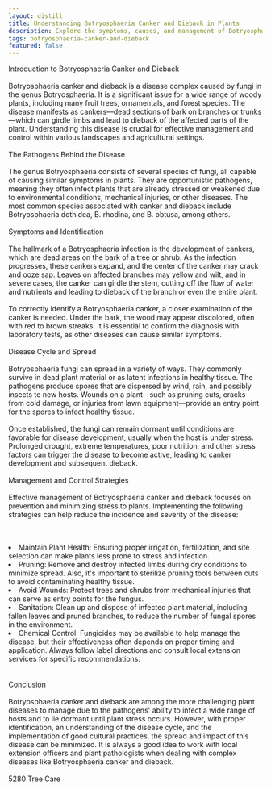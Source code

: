 ```yaml
---
layout: distill
title: Understanding Botryosphaeria Canker and Dieback in Plants
description: Explore the symptoms, causes, and management of Botryosphaeria canker and dieback in plants.
tags: botryosphaeria-canker-and-dieback
featured: false
---
```


Introduction to Botryosphaeria Canker and Dieback<br /><br />Botryosphaeria canker and dieback is a disease complex caused by fungi in the genus Botryosphaeria. It is a significant issue for a wide range of woody plants, including many fruit trees, ornamentals, and forest species. The disease manifests as cankers—dead sections of bark on branches or trunks—which can girdle limbs and lead to dieback of the affected parts of the plant. Understanding this disease is crucial for effective management and control within various landscapes and agricultural settings.<br /><br />The Pathogens Behind the Disease<br /><br />The genus Botryosphaeria consists of several species of fungi, all capable of causing similar symptoms in plants. They are opportunistic pathogens, meaning they often infect plants that are already stressed or weakened due to environmental conditions, mechanical injuries, or other diseases. The most common species associated with canker and dieback include Botryosphaeria dothidea, B. rhodina, and B. obtusa, among others.<br /><br />Symptoms and Identification<br /><br />The hallmark of a Botryosphaeria infection is the development of cankers, which are dead areas on the bark of a tree or shrub. As the infection progresses, these cankers expand, and the center of the canker may crack and ooze sap. Leaves on affected branches may yellow and wilt, and in severe cases, the canker can girdle the stem, cutting off the flow of water and nutrients and leading to dieback of the branch or even the entire plant.<br /><br />To correctly identify a Botryosphaeria canker, a closer examination of the canker is needed. Under the bark, the wood may appear discolored, often with red to brown streaks. It is essential to confirm the diagnosis with laboratory tests, as other diseases can cause similar symptoms.<br /><br />Disease Cycle and Spread<br /><br />Botryosphaeria fungi can spread in a variety of ways. They commonly survive in dead plant material or as latent infections in healthy tissue. The pathogens produce spores that are dispersed by wind, rain, and possibly insects to new hosts. Wounds on a plant—such as pruning cuts, cracks from cold damage, or injuries from lawn equipment—provide an entry point for the spores to infect healthy tissue.<br /><br />Once established, the fungi can remain dormant until conditions are favorable for disease development, usually when the host is under stress. Prolonged drought, extreme temperatures, poor nutrition, and other stress factors can trigger the disease to become active, leading to canker development and subsequent dieback.<br /><br />Management and Control Strategies<br /><br />Effective management of Botryosphaeria canker and dieback focuses on prevention and minimizing stress to plants. Implementing the following strategies can help reduce the incidence and severity of the disease:<br /><br /><br /><li>Maintain Plant Health: Ensuring proper irrigation, fertilization, and site selection can make plants less prone to stress and infection.</li><li>Pruning: Remove and destroy infected limbs during dry conditions to minimize spread. Also, it's important to sterilize pruning tools between cuts to avoid contaminating healthy tissue.</li><li>Avoid Wounds: Protect trees and shrubs from mechanical injuries that can serve as entry points for the fungus.</li><li>Sanitation: Clean up and dispose of infected plant material, including fallen leaves and pruned branches, to reduce the number of fungal spores in the environment.</li><li>Chemical Control: Fungicides may be available to help manage the disease, but their effectiveness often depends on proper timing and application. Always follow label directions and consult local extension services for specific recommendations.</li><br /><br />Conclusion<br /><br />Botryosphaeria canker and dieback are among the more challenging plant diseases to manage due to the pathogens' ability to infect a wide range of hosts and to lie dormant until plant stress occurs. However, with proper identification, an understanding of the disease cycle, and the implementation of good cultural practices, the spread and impact of this disease can be minimized. It is always a good idea to work with local extension officers and plant pathologists when dealing with complex diseases like Botryosphaeria canker and dieback.<br /><br />5280 Tree Care
